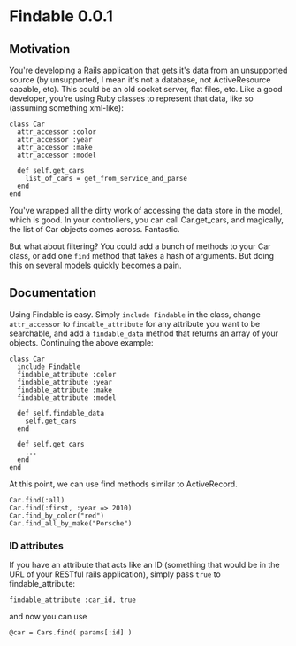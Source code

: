 # Findable 0.0.1

## Motivation
You're developing a Rails application that gets it's data from an unsupported source (by unsupported, I mean it's not a database, not ActiveResource capable, etc).  This could be an old socket server, flat files, etc.  Like a good developer, you're using Ruby classes to represent that data, like so (assuming something xml-like):

    class Car
      attr_accessor :color
      attr_accessor :year
      attr_accessor :make
      attr_accessor :model

      def self.get_cars
        list_of_cars = get_from_service_and_parse
      end
    end

You've wrapped all the dirty work of accessing the data store in the model, which is good.  In your controllers, you can call Car.get_cars, and magically, the list of Car objects comes across.  Fantastic.

But what about filtering?  You could add a bunch of methods to your Car class, or add one `find` method that takes a hash of arguments.  But doing this on several models quickly becomes a pain.

## Documentation
Using Findable is easy.  Simply `include Findable` in the class, change `attr_accessor` to `findable_attribute` for any attribute you want to be searchable, and add a `findable_data` method that returns an array of your objects.  Continuing the above example:

    class Car
      include Findable
      findable_attribute :color
      findable_attribute :year
      findable_attribute :make
      findable_attribute :model

      def self.findable_data
        self.get_cars
      end

      def self.get_cars
        ...
      end
    end

At this point, we can use find methods similar to ActiveRecord.

    Car.find(:all)
    Car.find(:first, :year => 2010)
    Car.find_by_color("red")
    Car.find_all_by_make("Porsche")

### ID attributes
If you have an attribute that acts like an ID (something that would be in the URL of your RESTful rails application), simply pass `true` to findable_attribute:

    findable_attribute :car_id, true

and now you can use

    @car = Cars.find( params[:id] )

